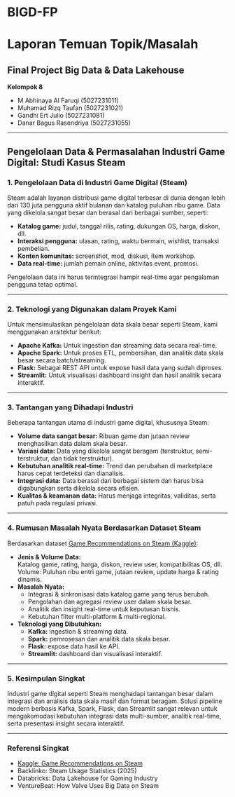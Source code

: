 # BIGD-FP

# Laporan Temuan Topik/Masalah  
## Final Project Big Data & Data Lakehouse  
**Kelompok 8**  
- M Abhinaya Al Faruqi (5027231011)  
- Muhamad Rizq Taufan (5027231021)  
- Gandhi Ert Julio (5027231081)  
- Danar Bagus Rasendriya (5027231055)  

---

## Pengelolaan Data & Permasalahan Industri Game Digital: Studi Kasus Steam

### 1. Pengelolaan Data di Industri Game Digital (Steam)
Steam adalah layanan distribusi game digital terbesar di dunia dengan lebih dari 130 juta pengguna aktif bulanan dan katalog puluhan ribu game. Data yang dikelola sangat besar dan berasal dari berbagai sumber, seperti:
- **Katalog game:** judul, tanggal rilis, rating, dukungan OS, harga, diskon, dll.
- **Interaksi pengguna:** ulasan, rating, waktu bermain, wishlist, transaksi pembelian.
- **Konten komunitas:** screenshot, mod, diskusi, item workshop.
- **Data real-time:** jumlah pemain online, aktivitas event, promosi.

Pengelolaan data ini harus terintegrasi hampir real-time agar pengalaman pengguna tetap optimal.

---

### 2. Teknologi yang Digunakan dalam Proyek Kami
Untuk mensimulasikan pengelolaan data skala besar seperti Steam, kami menggunakan arsitektur berikut:
- **Apache Kafka:** Untuk ingestion dan streaming data secara real-time.
- **Apache Spark:** Untuk proses ETL, pembersihan, dan analitik data skala besar secara batch/streaming.
- **Flask:** Sebagai REST API untuk expose hasil data yang sudah diproses.
- **Streamlit:** Untuk visualisasi dashboard insight dan hasil analitik secara interaktif.

---

### 3. Tantangan yang Dihadapi Industri
Beberapa tantangan utama di industri game digital, khususnya Steam:
- **Volume data sangat besar:** Ribuan game dan jutaan review menghasilkan data dalam skala besar.
- **Variasi data:** Data yang dikelola sangat beragam (terstruktur, semi-terstruktur, dan tidak terstruktur).
- **Kebutuhan analitik real-time:** Trend dan perubahan di marketplace harus cepat terdeteksi dan dianalisis.
- **Integrasi data:** Data berasal dari berbagai sistem dan harus bisa digabungkan serta dikelola secara efisien.
- **Kualitas & keamanan data:** Harus menjaga integritas, validitas, serta patuh pada regulasi privasi.

---

### 4. Rumusan Masalah Nyata Berdasarkan Dataset Steam
Berdasarkan dataset [Game Recommendations on Steam (Kaggle)](https://www.kaggle.com/datasets/antonkozyriev/game-recommendations-on-steam):
- **Jenis & Volume Data:**  
  Katalog game, rating, harga, diskon, review user, kompatibilitas OS, dll.  
  Volume: Puluhan ribu entri game, jutaan review, update harga & rating dinamis.
- **Masalah Nyata:**  
  - Integrasi & sinkronisasi data katalog game yang terus berubah.
  - Pengolahan dan agregasi review user dalam skala besar.
  - Analitik dan insight real-time untuk keputusan bisnis.
  - Kebutuhan filter multi-platform & multi-regional.
- **Teknologi yang Dibutuhkan:**  
  - **Kafka:** ingestion & streaming data.
  - **Spark:** pemrosesan dan analitik data skala besar.
  - **Flask:** expose data hasil ke API.
  - **Streamlit:** dashboard dan visualisasi interaktif.

---

### 5. Kesimpulan Singkat
Industri game digital seperti Steam menghadapi tantangan besar dalam integrasi dan analisis data skala masif dan format beragam. Solusi pipeline modern berbasis Kafka, Spark, Flask, dan Streamlit sangat relevan untuk mengakomodasi kebutuhan integrasi data multi-sumber, analitik real-time, serta presentasi insight secara interaktif.

---

### Referensi Singkat
- [Kaggle: Game Recommendations on Steam](https://www.kaggle.com/datasets/antonkozyriev/game-recommendations-on-steam)
- Backlinko: Steam Usage Statistics (2025)
- Databricks: Data Lakehouse for Gaming Industry
- VentureBeat: How Valve Uses Big Data on Steam
